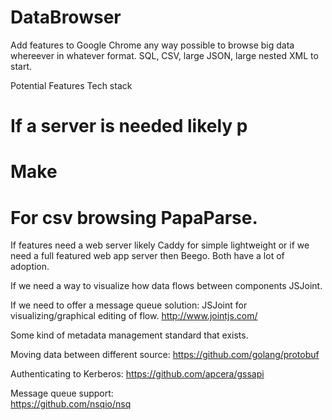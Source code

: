 # DataBrowser
Add features to Google Chrome any way possible to browse big data whereever  in whatever format. SQL, CSV, large JSON, large nested XML to start. 

Potential Features Tech stack
# If a server is needed likely p
# Make 

# For csv browsing PapaParse. 

If features need a web server likely Caddy for simple lightweight or if we need a full featured web app server then Beego.  Both have a lot of adoption. 

If we need a way to visualize how data flows between components JSJoint.  

If we need to offer a message queue solution: 
JSJoint for visualizing/graphical editing of flow. 
http://www.jointjs.com/

Some kind of metadata management standard that exists.  

Moving data between different source:
https://github.com/golang/protobuf

Authenticating to Kerberos:
https://github.com/apcera/gssapi

Message queue support:  
https://github.com/nsqio/nsq

